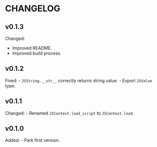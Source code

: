 # CHANGELOG

## v0.1.3

Changed:
  - Improved README.
  - Improved build process.

## v0.1.2

Fixed:
    - `JSString.__str__` correctly returns string value.
    - Export `JSValue` type.

## v0.1.1

Changed:
    - Renamed `JSContext.load_script` to `JSContext.load`.

## v0.1.0

Added:
    - Park first version.
